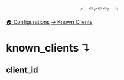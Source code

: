 <p align=center>
   ﷽
</p>

[🏠 Configurations](/docs/CONFIGURATION.md)
[→ Known Clients](/docs/configurations/known_clients/#known_clients)

# known_clients ↴
## client_id



